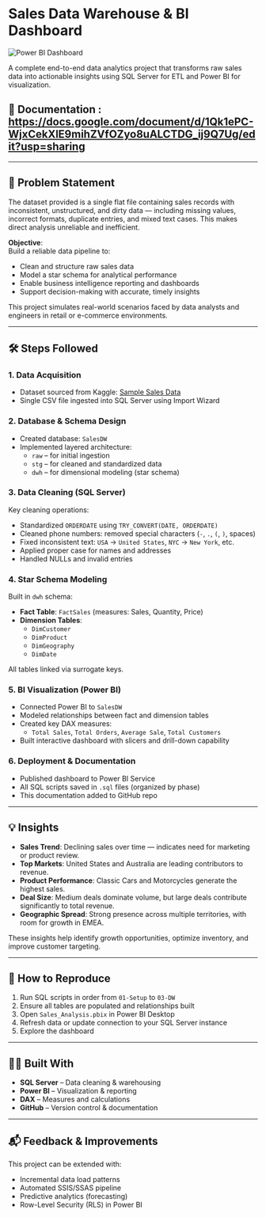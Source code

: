 # Sales Data Warehouse & BI Dashboard

![Power BI Dashboard](image/dashboard.gif) 

A complete end-to-end data analytics project that transforms raw sales data into actionable insights using SQL Server for ETL and Power BI for visualization.

## 📄 Documentation : https://docs.google.com/document/d/1Qk1ePC-WjxCekXlE9mihZVfOZyo8uALCTDG_ij9Q7Ug/edit?usp=sharing
---
## 📌 Problem Statement

The dataset provided is a single flat file containing sales records with inconsistent, unstructured, and dirty data — including missing values, incorrect formats, duplicate entries, and mixed text cases. This makes direct analysis unreliable and inefficient.

**Objective**:  
Build a reliable data pipeline to:
- Clean and structure raw sales data
- Model a star schema for analytical performance
- Enable business intelligence reporting and dashboards
- Support decision-making with accurate, timely insights

This project simulates real-world scenarios faced by data analysts and engineers in retail or e-commerce environments.

---

## 🛠️ Steps Followed

### 1. **Data Acquisition**
- Dataset sourced from Kaggle: [Sample Sales Data](https://www.kaggle.com/datasets/kyanyoga/sample-sales-data)
- Single CSV file ingested into SQL Server using Import Wizard

### 2. **Database & Schema Design**
- Created database: `SalesDW`
- Implemented layered architecture:
  - `raw` – for initial ingestion
  - `stg` – for cleaned and standardized data
  - `dwh` – for dimensional modeling (star schema)

### 3. **Data Cleaning (SQL Server)**
Key cleaning operations:
- Standardized `ORDERDATE` using `TRY_CONVERT(DATE, ORDERDATE)`
- Cleaned phone numbers: removed special characters (`-`, `.`, `(`, `)`, spaces)
- Fixed inconsistent text: `USA` → `United States`, `NYC` → `New York`, etc.
- Applied proper case for names and addresses
- Handled NULLs and invalid entries

### 4. **Star Schema Modeling**
Built in `dwh` schema:
- **Fact Table**: `FactSales` (measures: Sales, Quantity, Price)
- **Dimension Tables**:
  - `DimCustomer`
  - `DimProduct`
  - `DimGeography`
  - `DimDate`

All tables linked via surrogate keys.

### 5. **BI Visualization (Power BI)**
- Connected Power BI to `SalesDW`
- Modeled relationships between fact and dimension tables
- Created key DAX measures:
  - `Total Sales`, `Total Orders`, `Average Sale`, `Total Customers`
- Built interactive dashboard with slicers and drill-down capability

### 6. **Deployment & Documentation**
- Published dashboard to Power BI Service
- All SQL scripts saved in `.sql` files (organized by phase)
- This documentation added to GitHub repo

---

## 💡 Insights

- **Sales Trend**: Declining sales over time — indicates need for marketing or product review.
- **Top Markets**: United States and Australia are leading contributors to revenue.
- **Product Performance**: Classic Cars and Motorcycles generate the highest sales.
- **Deal Size**: Medium deals dominate volume, but large deals contribute significantly to total revenue.
- **Geographic Spread**: Strong presence across multiple territories, with room for growth in EMEA.

These insights help identify growth opportunities, optimize inventory, and improve customer targeting.

---

## 🚀 How to Reproduce

1. Run SQL scripts in order from `01-Setup` to `03-DW`
2. Ensure all tables are populated and relationships built
3. Open `Sales_Analysis.pbix` in Power BI Desktop
4. Refresh data or update connection to your SQL Server instance
5. Explore the dashboard

---

## 🧑‍💻 Built With
- **SQL Server** – Data cleaning & warehousing
- **Power BI** – Visualization & reporting
- **DAX** – Measures and calculations
- **GitHub** – Version control & documentation

---

## 📬 Feedback & Improvements
This project can be extended with:
- Incremental data load patterns
- Automated SSIS/SSAS pipeline
- Predictive analytics (forecasting)
- Row-Level Security (RLS) in Power BI
